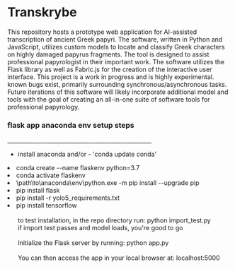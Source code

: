 # Transkrybe

This repository hosts a prototype web application for AI-assisted transcription of ancient Greek papyri. The software, written in Python and JavaScript, utilizes custom models to locate and classify Greek characters on 
highly damaged papyrus fragments. The tool is designed to assist professional papyrologist in their important work. The software utilizes the Flask library as well as Fabric.js for the creation of the interactive 
user interface. This project is a work in progress and is highly experimental. known bugs exist, primarily surrounding synchronous/asynchronous tasks. Future iterations of this software will likely incorporate 
additional model and tools with the goal of creating an all-in-one suite of software tools for professional papyrology.  

<h3>flask app anaconda env setup steps</h3>
___________________________________________________
<br>
<ul>
<li>install anaconda and/or - 'conda update conda'</ul>
<li>conda create --name flaskenv python=3.7</ul>
<li>conda activate flaskenv</ul>
<li>\path\to\anaconda\env\python.exe -m pip install --upgrade pip</ul>
<li>pip install flask</ul>
<li>pip install -r yolo5_requirements.txt</ul>
<li>pip install tensorflow</ul>
<ul><br>
        to test installation, in the repo directory run: python import_test.py
<br>
if import test passes and model loads, you're good to go
<br><br>
Initialize the Flask server by running: python app.py                  
<br><br>
You can then access the app in your local browser at: localhost:5000
                        
